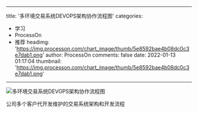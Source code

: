 
---
title: '多环境交易系统DEVOPS架构协作流程图'
categories: 
 - 学习
 - ProcessOn
 - 推荐
headimg: 'https://img.processon.com/chart_image/thumb/5e8592bae4b08dc0c3e7dab1.png'
author: ProcessOn
comments: false
date: 2022-01-13 01:17:04
thumbnail: 'https://img.processon.com/chart_image/thumb/5e8592bae4b08dc0c3e7dab1.png'
---

<div>   
<img class="thumb" alt="多环境交易系统DEVOPS架构协作流程图" src="https://img.processon.com/chart_image/thumb/5e8592bae4b08dc0c3e7dab1.png" referrerpolicy="no-referrer">
<p>公司多个客户代开发维护的交易系统架构和开发流程</p>  
</div>
            
